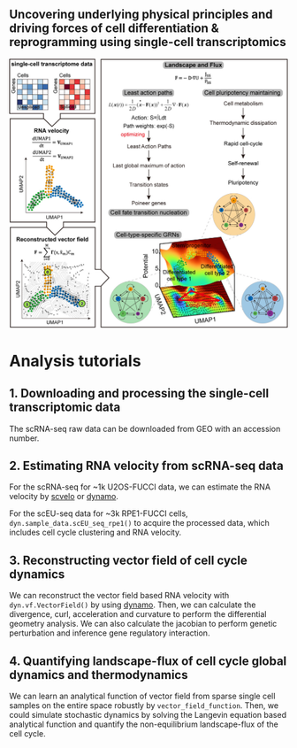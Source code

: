 ## Uncovering underlying physical principles and driving forces of cell differentiation & reprogramming using single-cell transcriptomics

![image](https://github.com/Zhu-1998/celldevelopment/blob/main/Graph.jpg)

# Analysis tutorials
## 1. Downloading and processing the single-cell transcriptomic data
The scRNA-seq raw data can be downloaded from GEO with an accession number.  

## 2. Estimating RNA velocity from scRNA-seq data
For the scRNA-seq for ~1k U2OS-FUCCI data, we can estimate the RNA velocity by [scvelo](https://github.com/theislab/scvelo) or [dynamo](https://github.com/aristoteleo/dynamo-release). 

For the scEU-seq data for ~3k RPE1-FUCCI cells, `dyn.sample_data.scEU_seq_rpe1()` to acquire the processed data, which includes cell cycle clustering and RNA velocity.


## 3. Reconstructing vector field of cell cycle dynamics
We can reconstruct the vector field based RNA velocity with `dyn.vf.VectorField()` by using [dynamo](https://github.com/aristoteleo/dynamo-release). Then, we can calculate the divergence, curl, acceleration and curvature to perform the differential geometry analysis. We can also calculate the jacobian to perform genetic perturbation and inference gene regulatory interaction.

## 4. Quantifying landscape-flux of cell cycle global dynamics and thermodynamics
We can learn an analytical function of vector field from sparse single cell samples on the entire space robustly by `vector_field_function`. Then, we could simulate stochastic dynamics by solving the Langevin equation based analytical function and quantify the non-equilibrium landscape-flux of the cell cycle.
